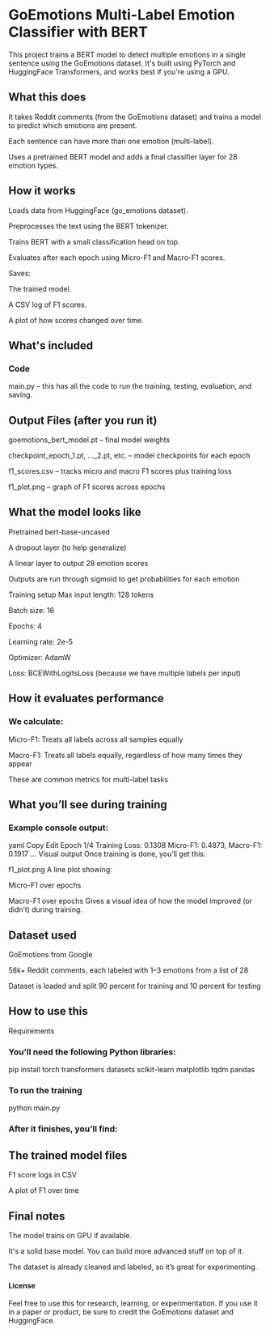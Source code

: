 # GoEmotions Multi-Label Emotion Classifier with BERT
This project trains a BERT model to detect multiple emotions in a single sentence using the GoEmotions dataset. It's built using PyTorch and HuggingFace Transformers, and works best if you're using a GPU.

## What this does
It takes Reddit comments (from the GoEmotions dataset) and trains a model to predict which emotions are present.

Each sentence can have more than one emotion (multi-label).

Uses a pretrained BERT model and adds a final classifier layer for 28 emotion types.

## How it works
Loads data from HuggingFace (go_emotions dataset).

Preprocesses the text using the BERT tokenizer.

Trains BERT with a small classification head on top.

Evaluates after each epoch using Micro-F1 and Macro-F1 scores.

Saves:

The trained model.

A CSV log of F1 scores.

A plot of how scores changed over time.

## What's included
### Code
main.py – this has all the code to run the training, testing, evaluation, and saving.

## Output Files (after you run it)
goemotions_bert_model.pt – final model weights

checkpoint_epoch_1.pt, ..._2.pt, etc. – model checkpoints for each epoch

f1_scores.csv – tracks micro and macro F1 scores plus training loss

f1_plot.png – graph of F1 scores across epochs

## What the model looks like
Pretrained bert-base-uncased

A dropout layer (to help generalize)

A linear layer to output 28 emotion scores

Outputs are run through sigmoid to get probabilities for each emotion

Training setup
Max input length: 128 tokens

Batch size: 16

Epochs: 4

Learning rate: 2e-5

Optimizer: AdamW

Loss: BCEWithLogitsLoss (because we have multiple labels per input)

## How it evaluates performance
### We calculate:

Micro-F1: Treats all labels across all samples equally

Macro-F1: Treats all labels equally, regardless of how many times they appear

These are common metrics for multi-label tasks

## What you’ll see during training
### Example console output:

yaml
Copy
Edit
Epoch 1/4
Training Loss: 0.1308
Micro-F1: 0.4873, Macro-F1: 0.1917
...
Visual output
Once training is done, you’ll get this:

f1_plot.png
A line plot showing:

Micro-F1 over epochs

Macro-F1 over epochs
Gives a visual idea of how the model improved (or didn’t) during training.

## Dataset used
GoEmotions from Google

58k+ Reddit comments, each labeled with 1–3 emotions from a list of 28

Dataset is loaded and split 90 percent for training and 10 percent for testing

## How to use this
Requirements
### You’ll need the following Python libraries:


pip install torch transformers datasets scikit-learn matplotlib tqdm pandas
### To run the training

python main.py

### After it finishes, you’ll find:

## The trained model files

F1 score logs in CSV

A plot of F1 over time

## Final notes
The model trains on GPU if available.

It's a solid base model. You can build more advanced stuff on top of it.

The dataset is already cleaned and labeled, so it’s great for experimenting.

#### License
Feel free to use this for research, learning, or experimentation. If you use it in a paper or product, be sure to credit the GoEmotions dataset and HuggingFace.
